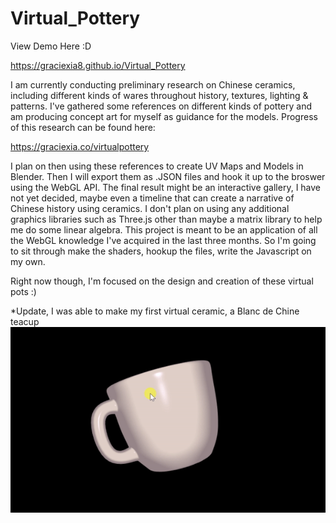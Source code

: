 # Virtual_Pottery
View Demo Here :D 

https://graciexia8.github.io/Virtual_Pottery

I am currently conducting preliminary research on Chinese ceramics, including different kinds of wares throughout history, textures, lighting & patterns. I've gathered some references on different kinds of pottery and am producing concept art for myself as guidance for the models. Progress of this research can be found here:

https://graciexia.co/virtualpottery

I plan on then using these references to create UV Maps and Models in Blender. Then I will export them as .JSON files and hook it up to the broswer using the WebGL API. The final result might be an interactive gallery, I have not yet decided, maybe even a timeline that can create a narrative of Chinese history using ceramics. I don't plan on using any additional graphics libraries such as Three.js other than maybe a matrix library to help me do some linear algebra. This project is meant to be an application of all the WebGL knowledge I've acquired in the last three months. So I'm going to sit through make the shaders, hookup the files, write the Javascript on my own.

Right now though, I'm focused on the design and creation of these virtual pots :)

*Update, I was able to make my first virtual ceramic, a Blanc de Chine teacup 
![](gifs/blancDeChine.gif)

